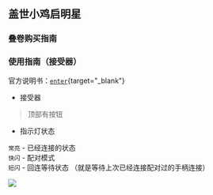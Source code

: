 ## 盖世小鸡启明星

### 叠卷购买指南
### 使用指南（接受器）

官方说明书：[`enter`](https://doc.xiaoji.com/zh/t4nlite/detail/1188.html){target="_blank"}

- 接受器
> 顶部有按钮   
- 指示灯状态   

`常亮` - 已经连接的状态   
`快闪` - 配对模式   
`短闪` - 回连等待状态 （就是等待上次已经连接配对过的手柄连接）   

![](/notesPic/202410272311.png)